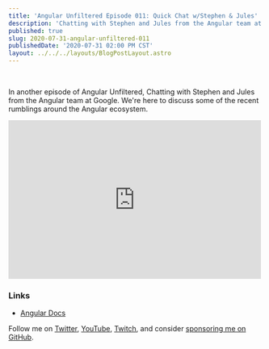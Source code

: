 ```yaml
---
title: 'Angular Unfiltered Episode 011: Quick Chat w/Stephen & Jules'
description: 'Chatting with Stephen and Jules from the Angular team at Google'
published: true
slug: 2020-07-31-angular-unfiltered-011
publishedDate: '2020-07-31 02:00 PM CST'
layout: ../../../layouts/BlogPostLayout.astro
---
```


<br/>

In another episode of Angular Unfiltered, Chatting with Stephen and Jules from the Angular team at Google. We're here to discuss some of the recent rumblings around the Angular ecosystem.

<div class="flex justify-center">
  <iframe width="500" height="315" src="https://www.youtube.com/embed/qjECJPg5gEk" frameborder="0" allow="accelerometer; autoplay; encrypted-media; gyroscope; picture-in-picture" allowfullscreen></iframe>
</div>

### Links

- [Angular Docs](https://angular.io)

Follow me on [Twitter](https://twitter.com/brandontroberts), [YouTube](https://youtube.com/brandonrobertsdev), [Twitch](https://twitch.tv/brandontroberts), and consider [sponsoring me on GitHub](https://github.com/sponsors/brandonroberts).
